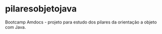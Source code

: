 # pilaresobjetojava
Bootcamp Amdocs - projeto para estudo dos pilares da orientação a objeto com Java.
